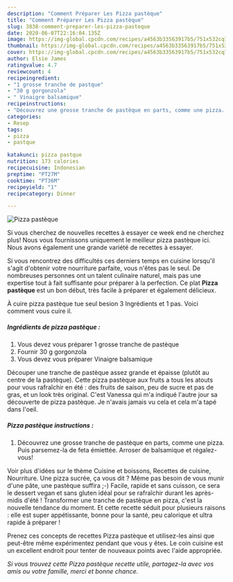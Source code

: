 ```yaml
---
description: "Comment Préparer Les Pizza pastèque"
title: "Comment Préparer Les Pizza pastèque"
slug: 3838-comment-preparer-les-pizza-pasteque
date: 2020-06-07T22:16:04.135Z
image: https://img-global.cpcdn.com/recipes/a4563b33563917b5/751x532cq70/pizza-pasteque-photo-principale-de-la-recette.jpg
thumbnail: https://img-global.cpcdn.com/recipes/a4563b33563917b5/751x532cq70/pizza-pasteque-photo-principale-de-la-recette.jpg
cover: https://img-global.cpcdn.com/recipes/a4563b33563917b5/751x532cq70/pizza-pasteque-photo-principale-de-la-recette.jpg
author: Elsie James
ratingvalue: 4.7
reviewcount: 4
recipeingredient:
- "1 grosse tranche de pastque"
- "30 g gorgonzola"
- " Vinaigre balsamique"
recipeinstructions:
- "Découvrez une grosse tranche de pastèque en parts, comme une pizza. Puis parsemez-la de feta émiettée. Arroser de balsamique et régalez-vous!"
categories:
- Resep
tags:
- pizza
- pastque

katakunci: pizza pastque 
nutrition: 173 calories
recipecuisine: Indonesian
preptime: "PT27M"
cooktime: "PT36M"
recipeyield: "1"
recipecategory: Dinner

---
```



![Pizza pastèque](https://img-global.cpcdn.com/recipes/a4563b33563917b5/751x532cq70/pizza-pasteque-photo-principale-de-la-recette.jpg)

Si vous cherchez de nouvelles recettes à essayer ce week end ne cherchez plus! Nous vous fournissons uniquement le meilleur pizza pastèque ici. Nous avons également une grande variété de recettes à essayer.

Si vous rencontrez des difficultés ces derniers temps en cuisine lorsqu'il s'agit d'obtenir votre nourriture parfaite, vous n'êtes pas le seul. De nombreuses personnes ont un talent culinaire naturel, mais pas une expertise tout à fait suffisante pour préparer à la perfection. Ce plat <strong> Pizza pastèque </strong> est un bon début, très facile à préparer et également délicieux.

<!--inarticleads1-->

À cuire pizza pastèque tue seul besion 3 Ingrédients et 1 pas. Voici comment vous cuire il.

##### Ingrédients de pizza pastèque :

1. Vous devez vous préparer 1 grosse tranche de pastèque
1. Fournir 30 g gorgonzola
1. Vous devez vous préparer  Vinaigre balsamique


Découper une tranche de pastèque assez grande et épaisse (plutôt au centre de la pastèque). Cette pizza pastèque aux fruits a tous les atouts pour vous rafraîchir en été : des fruits de saison, peu de sucre et pas de gras, et un look très original. C&#39;est Vanessa qui m&#39;a indiqué l&#39;autre jour sa découverte de pizza pastèque. Je n&#39;avais jamais vu cela et cela m&#39;a tapé dans l&#39;oeil. 

<!--inarticleads2-->

##### Pizza pastèque instructions :

1. Découvrez une grosse tranche de pastèque en parts, comme une pizza. Puis parsemez-la de feta émiettée. Arroser de balsamique et régalez-vous!


Voir plus d&#39;idées sur le thème Cuisine et boissons, Recettes de cuisine, Nourriture. Une pizza sucrée, ça vous dit ? Même pas besoin de vous munir d&#39;une pâte, une pastèque suffira ;-) Facile, rapide et sans cuisson, ce sera le dessert vegan et sans gluten idéal pour se rafraîchir durant les après-midis d&#39;été ! Transformer une tranche de pastèque en pizza, c&#39;est la nouvelle tendance du moment. Et cette recette séduit pour plusieurs raisons : elle est super appétissante, bonne pour la santé, peu calorique et ultra rapide à préparer ! 

<!--inarticleads1-->

<p>
Prenez ces concepts de recettes Pizza pastèque et utilisez-les ainsi que peut-être même expérimentez pendant que vous y êtes. Le coin cuisine est un excellent endroit pour tenter de nouveaux points avec l'aide appropriée.
</p>

<p>
<i>Si vous trouvez cette Pizza pastèque recette utile, partagez-la avec vos amis ou votre famille, merci et bonne chance.</i>
</p>
